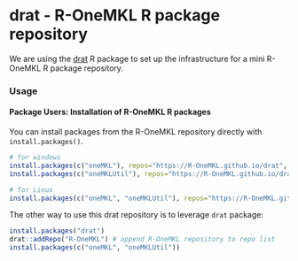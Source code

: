 # drat - R-OneMKL R package repository

We are using the [drat](https://cran.r-project.org/package=drat) R package to set up the infrastructure for a mini R-OneMKL  R package repository.

### Usage

#### Package Users: Installation of R-OneMKL R packages

You can install packages from the R-OneMKL repository directly with `install.packages()`.

```r
# for windows 
install.packages(c("oneMKL"), repos="https://R-OneMKL.github.io/drat", type="source")
install.packages(c("oneMKLUtil"), repos="https://R-OneMKL.github.io/drat")

# for Linux
install.packages(c("oneMKL", "oneMKLUtil"), repos="https://R-OneMKL.github.io/drat")
```

The other way to use this drat repository is to leverage `drat` package:

```r
install.packages("drat")
drat::addRepo("R-OneMKL") # append R-OneMKL repository to repo list
install.packages(c("oneMKL", "oneMKLUtil"))
```
